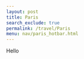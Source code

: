 ```yaml
---
layout: post 
title: Paris
search_exclude: true
permalink: /travel/Paris
menu: nav/paris_hotbar.html
---
```

Hello